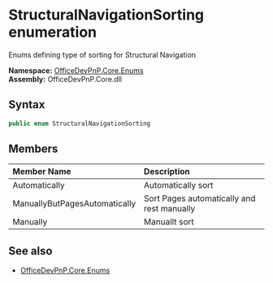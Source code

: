 # StructuralNavigationSorting  enumeration
Enums defining type of sorting for Structural Navigation  

**Namespace:** [OfficeDevPnP.Core.Enums](OfficeDevPnP.Core.Enums.md)  
**Assembly:** OfficeDevPnP.Core.dll  
## Syntax
```C#
public enum StructuralNavigationSorting
```
## Members
|**Member Name**|**Description**|
|:-----|:-----|
| Automatically | Automatically sort
| ManuallyButPagesAutomatically | Sort Pages automatically and rest manually
| Manually | Manuallt sort

## See also
- [OfficeDevPnP.Core.Enums](OfficeDevPnP.Core.Enums.md)
